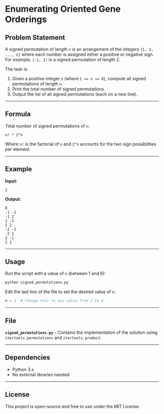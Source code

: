 # Enumerating Oriented Gene Orderings

## Problem Statement
A signed permutation of length `n` is an arrangement of the integers `{1, 2, ..., n}` where each number is assigned either a positive or negative sign. For example, `(-1, 2)` is a signed permutation of length 2.

The task is:
1. Given a positive integer `n` (where `1 <= n <= 6`), compute all signed permutations of length `n`.
2. Print the total number of signed permutations.
3. Output the list of all signed permutations (each on a new line).

---

## Formula
Total number of signed permutations of `n`:
```
n! * 2^n
```
Where `n!` is the factorial of `n` and `2^n` accounts for the two sign possibilities per element.

---

## Example
**Input:**
```
2
```

**Output:**
```
8
-1 -2
-1 2
1 -2
1 2
-2 -1
-2 1
2 -1
2 1
```

---

## Usage
Run the script with a value of `n` (between 1 and 6):

```python
python signed_permutations.py
```

Edit the last line of the file to set the desired value of `n`:
```python
n = 2  # Change this to any value from 1 to 6
```

---

## File
**`signed_permutations.py`** - Contains the implementation of the solution using `itertools.permutations` and `itertools.product`.

---

## Dependencies
- Python 3.x
- No external libraries needed

---

## License
This project is open-source and free to use under the MIT License.

